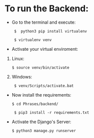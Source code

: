 # **To run the Backend**:

- Go to the terminal and execute:

    ` $  python3 pip install virtualenv`

    ` $ virtualenv venv`

- Activate your virtual enviroment:

1. Linux:


    ` $ source venv/bin/activate `

2. Windows:

    ` $ venv/Scripts/activate.bat`

- Now install the requirements:

    ` $ cd Phrases/backend/ `

    ` $ pip3 install -r requirements.txt`

- Activate the Django's Server:

    ` $ python3 manage.py runserver `
